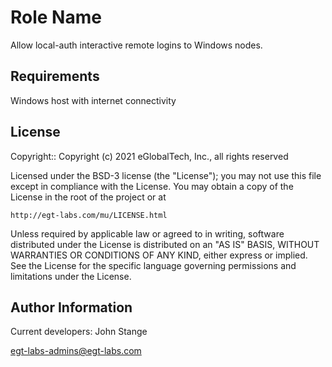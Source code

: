 Role Name
=========

Allow local-auth interactive remote logins to Windows nodes.

Requirements
------------

Windows host with internet connectivity

License
-------

Copyright:: Copyright (c) 2021 eGlobalTech, Inc., all rights reserved

Licensed under the BSD-3 license (the "License");
you may not use this file except in compliance with the License.
You may obtain a copy of the License in the root of the project or at

    http://egt-labs.com/mu/LICENSE.html

Unless required by applicable law or agreed to in writing, software
distributed under the License is distributed on an "AS IS" BASIS,
WITHOUT WARRANTIES OR CONDITIONS OF ANY KIND, either express or implied.
See the License for the specific language governing permissions and
limitations under the License.

Author Information
------------------

Current developers: John Stange

egt-labs-admins@egt-labs.com
